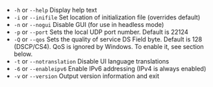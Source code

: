 
[comment]: # (This is an include file for use in multiple documents)

- `-h` or `--help`     Display help text         
- `-i` or `--inifile`  Set location of initialization file (overrides default) 
- `-n` or `--nogui`    Disable GUI (for use in headless mode)                      
- `-p` or `--port`     Sets the local UDP port number. Default is 22124 
- `-Q` or `--qos`      Sets the quality of service DS Field byte. Default is 128 (DSCP/CS4). QoS is ignored by Windows. To enable it, see section below.
- `-t` or `--notranslation`   Disable UI language translations
- `-6` or `--enableipv6`      Enable IPv6 addressing (IPv4 is always enabled)
- `-v` or `--version`  Output version information and exit 
